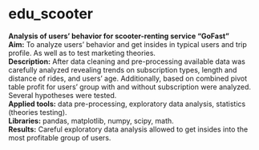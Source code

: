 # edu_scooter
**Analysis of users’ behavior for scooter-renting service “GoFast”**  
**Aim:** To analyze users’ behavior and get insides in typical users and trip profile. As well as to test marketing theories.  
**Description:** After data cleaning and pre-processing available data was carefully analyzed revealing trends on subscription types, length and distance of rides, and users’ age. Additionally, based on combined pivot table profit for users’ group with and without subscription were analyzed. Several hypotheses were tested.  
**Applied tools:** data pre-processing, exploratory data analysis, statistics (theories testing).  
**Libraries:** pandas, matplotlib, numpy, scipy, math.  
**Results:** Careful exploratory data analysis allowed to get insides into the most profitable group of users.  
